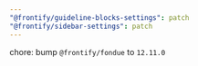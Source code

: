 ```yaml
---
"@frontify/guideline-blocks-settings": patch
"@frontify/sidebar-settings": patch
---
```


chore: bump `@frontify/fondue` to `12.11.0`

